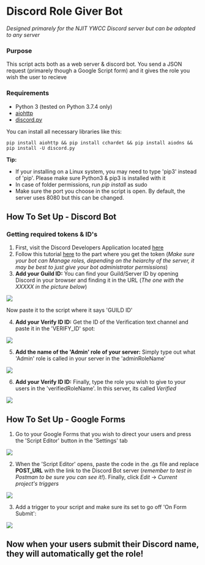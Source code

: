 # Discord Role Giver Bot

*Designed primarely for the NJIT YWCC Discord server but can be adopted to any server*

### Purpose
This script acts both as a web server & discord bot. You send a JSON request (primarely though a Google Script form) and it gives the role you wish the user to recieve

### Requirements
* Python 3 (tested on Python 3.7.4 only)
* [aiohttp](https://aiohttp.readthedocs.io/en/stable/)
* [discord.py](https://discordpy.readthedocs.io/en/latest/intro.html)

You can install all necessary libraries like this:
```
pip install aiohttp && pip install cchardet && pip install aiodns && pip install -U discord.py
```
**Tip:**
* If your installing on a Linux system, you may need to type 'pip3' instead of 'pip'. Please make sure Python3 & pip3 is installed with it
* In case of folder permissions, run *pip install* as sudo
* Make sure the port you choose in the script is open. By default, the server uses 8080 but this can be changed.

## How To Set Up - Discord Bot

### Getting required tokens & ID's
1. First, visit the Discord Developers Application located [here](https://discordapp.com/developers/applications/)
2. Follow this tutorial [here](https://github.com/reactiflux/discord-irc/wiki/Creating-a-discord-bot-&-getting-a-token) to the part where you get the token (*Make sure your bot can Manage roles, depending on the heiarchy of the server, it may be best to just give your bot administrator permissions*)
3. **Add your Guild ID:** You can find your Guild/Server ID by opening Discord in your browser and finding it in the URL (*The one with the XXXXX in the picture below*)

![](https://i.imgur.com/iUQVRPU.jpg)

Now paste it to the script where it says 'GUILD ID'

4.  **Add your Verify ID ID:** Get the ID of the Verification text channel and paste it in the 'VERIFY_ID' spot:

![](https://i.imgur.com/EzYbnta.jpg)

5.  **Add the name of the 'Admin' role of your server:** Simply type out what 'Admin' role is called in your server in the 'adminRoleName'

![](https://i.imgur.com/LMg5jX5.jpg)

6.  **Add your Verify ID ID:** Finally, type the role you wish to give to your users in the 'verifiedRoleName'. In this server, its called *Verified*

![](https://i.imgur.com/Z0spY19.jpg)

## How To Set Up - Google Forms

1. Go to your Google Forms that you wish to direct your users and press the 'Script Editor' button in the 'Settings' tab

![](https://i.imgur.com/OEflzrE.jpg)

2. When the 'Script Editor' opens, paste the code in the .gs file and replace **POST_URL** with the link to the Discord Bot server (*remember to test in Postman to be sure you can see it!*). Finally, click *Edit* -> *Current project's triggers*

![](https://i.imgur.com/UWxvg3s.jpg)

3. Add a trigger to your script and make sure its set to go off 'On Form Submit':

![](https://i.imgur.com/f7gNeeC.jpg)

## Now when your users submit their Discord name, they will automatically get the role!